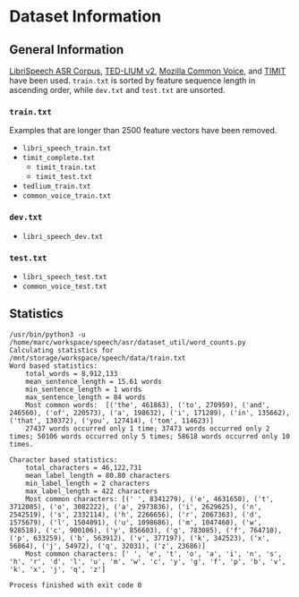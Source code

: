 # Dataset Information


## General Information
[LibriSpeech ASR Corpus](http://openslr.org/12), [TED-LIUM v2](http://www.openslr.org/19/), 
[Mozilla Common Voice](https://voice.mozilla.org/en), and 
[TIMIT](https://catalog.ldc.upenn.edu/ldc93s1) have been used.
`train.txt` is sorted by feature sequence length in ascending order, while `dev.txt` and 
`test.txt` are unsorted.


### `train.txt`
Examples that are longer than 2500 feature vectors have been removed.

* `libri_speech_train.txt`
* `timit_complete.txt`
  * `timit_train.txt`
  * `timit_test.txt`
* `tedlium_train.txt`
* `common_voice_train.txt`


### `dev.txt`
* `libri_speech_dev.txt`


### `test.txt`
* `libri_speech_test.txt`
* `common_voice_test.txt`


## Statistics
```
/usr/bin/python3 -u /home/marc/workspace/speech/asr/dataset_util/word_counts.py
Calculating statistics for /mnt/storage/workspace/speech/data/train.txt
Word based statistics:
	total_words = 8,912,133
	mean_sentence_length = 15.61 words
	min_sentence_length = 1 words
	max_sentence_length = 84 words
	Most common words:  [('the', 461863), ('to', 270959), ('and', 246560), ('of', 220573), ('a', 198632), ('i', 171289), ('in', 135662), ('that', 130372), ('you', 127414), ('tom', 114623)]
	27437 words occurred only 1 time; 37473 words occurred only 2 times; 50106 words occurred only 5 times; 58618 words occurred only 10 times.

Character based statistics:
	total_characters = 46,122,731
	mean_label_length = 80.80 characters
	min_label_length = 2 characters
	max_label_length = 422 characters
	Most common characters: [(' ', 8341279), ('e', 4631650), ('t', 3712085), ('o', 3082222), ('a', 2973836), ('i', 2629625), ('n', 2542519), ('s', 2332114), ('h', 2266656), ('r', 2067363), ('d', 1575679), ('l', 1504091), ('u', 1098686), ('m', 1047460), ('w', 928518), ('c', 900106), ('y', 856603), ('g', 783085), ('f', 764710), ('p', 633259), ('b', 563912), ('v', 377197), ('k', 342523), ('x', 56864), ('j', 54972), ('q', 32031), ('z', 23686)]
	Most common characters: [' ', 'e', 't', 'o', 'a', 'i', 'n', 's', 'h', 'r', 'd', 'l', 'u', 'm', 'w', 'c', 'y', 'g', 'f', 'p', 'b', 'v', 'k', 'x', 'j', 'q', 'z']

Process finished with exit code 0
```